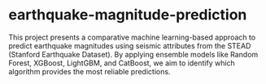 # earthquake-magnitude-prediction
This project presents a comparative machine learning-based approach to predict earthquake magnitudes using seismic attributes from the STEAD (Stanford Earthquake Dataset). By applying ensemble models like Random Forest, XGBoost, LightGBM, and CatBoost, we aim to identify which algorithm provides the most reliable predictions.
